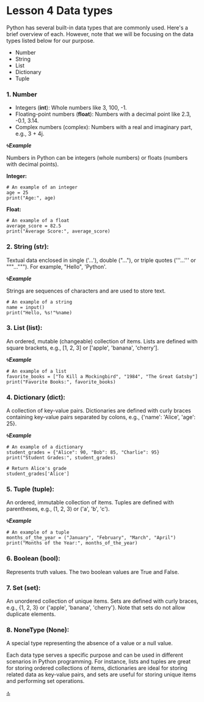 # Lesson 4 Data types

Python has several built-in data types that are commonly used. Here's a brief overview of each. However, note that we will be focusing on the data types listed below for our purpose.

* Number
* String
* List
* Dictionary
* Tuple


### 1. Number
+ Integers (**int**): Whole numbers like 3, 100, -1.
+ Floating-point numbers (**float**): Numbers with a decimal point like 2.3, -0.1, 3.14.
+ Complex numbers (complex): Numbers with a real and imaginary part, e.g., 3 + 4j.


🌀***Example***

Numbers in Python can be integers (whole numbers) or floats (numbers with decimal points).

**Integer:**
```
# An example of an integer
age = 25
print("Age:", age)
```

**Float:**

```
# An example of a float
average_score = 82.5
print("Average Score:", average_score)
```


### 2. String (str):
Textual data enclosed in single ('...'), double ("..."), or triple quotes ('''...''' or """..."""). For example, "Hello", 'Python'.

🌀***Example***

Strings are sequences of characters and are used to store text.

```
# An example of a string
name = input()
print("Hello, %s!"%name)
```

### 3. List (list):
An ordered, mutable (changeable) collection of items. Lists are defined with square brackets, e.g., [1, 2, 3] or ['apple', 'banana', 'cherry'].

🌀***Example***

```
# An example of a list
favorite_books = ["To Kill a Mockingbird", "1984", "The Great Gatsby"]
print("Favorite Books:", favorite_books)
```


### 4. Dictionary (dict):
A collection of key-value pairs. Dictionaries are defined with curly braces containing key-value pairs separated by colons, e.g., {'name': 'Alice', 'age': 25}.

🌀***Example***
```
# An example of a dictionary
student_grades = {"Alice": 90, "Bob": 85, "Charlie": 95}
print("Student Grades:", student_grades)
```

```
# Return Alice's grade
student_grades['Alice']
```

### 5. Tuple (tuple): 
An ordered, immutable collection of items. Tuples are defined with parentheses, e.g., (1, 2, 3) or ('a', 'b', 'c').

🌀***Example***

```
# An example of a tuple
months_of_the_year = ("January", "February", "March", "April")
print("Months of the Year:", months_of_the_year)
```

### 6. Boolean (bool): 
Represents truth values. The two boolean values are True and False.


### 7. Set (set):
An unordered collection of unique items. Sets are defined with curly braces, e.g., {1, 2, 3} or {'apple', 'banana', 'cherry'}. Note that sets do not allow duplicate elements.

### 8. NoneType (None): 
A special type representing the absence of a value or a null value.

Each data type serves a specific purpose and can be used in different scenarios in Python programming. For instance, lists and tuples are great for storing ordered collections of items, dictionaries are ideal for storing related data as key-value pairs, and sets are useful for storing unique items and performing set operations.


[🔝](#Lesson-4-Data-types)
